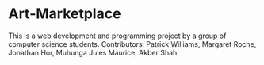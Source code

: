 # Art-Marketplace

This is a web development and programming project by a group of computer science students. 
Contributors: 
  Patrick Williams,
  Margaret Roche,
  Jonathan Hor,
  Muhunga Jules Maurice,
  Akber Shah
